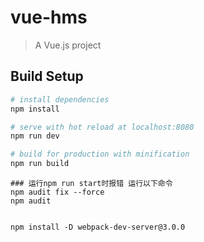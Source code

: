 # vue-hms

> A Vue.js project

## Build Setup

``` bash
# install dependencies
npm install

# serve with hot reload at localhost:8080
npm run dev

# build for production with minification
npm run build

```
```
### 运行npm run start时报错 运行以下命令
npm audit fix --force
npm audit


npm install -D webpack-dev-server@3.0.0
```
